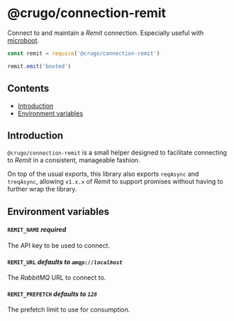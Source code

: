 # @crugo/connection-remit

Connect to and maintain a _Remit_ connection.
Especially useful with [microboot](https://www.npmjs.com/package/microboot).

``` js
const remit = require('@crugo/connection-remit')

remit.emit('booted')
```

## Contents

* [Introduction](#introduction)
* [Environment variables](#environment-variables)

## Introduction

`@crugo/connection-remit` is a small helper designed to facilitate connecting to _Remit_ in a consistent, manageable fashion.

On top of the usual exports, this library also exports `reqAsync` and `treqAsync`, allowing `v1.x.x` of _Remit_ to support promises without having to further wrap the library.

## Environment variables

#### `REMIT_NAME` *required*
The API key to be used to connect.

#### `REMIT_URL` *defaults to `amqp://localhost`*
The _RabbitMQ_ URL to connect to.

#### `REMIT_PREFETCH` *defaults to `128`*
The prefetch limit to use for consumption.
